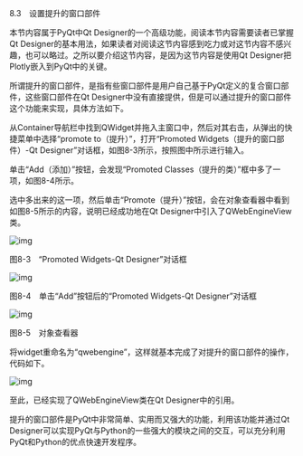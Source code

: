 8.3　设置提升的窗口部件

本节内容属于PyQt中Qt Designer的一个高级功能，阅读本节内容需要读者已掌握Qt Designer的基本用法，如果读者对阅读这节内容感到吃力或对这节内容不感兴趣，也可以略过。之所以要介绍这节内容，是因为这节内容是使用Qt Designer把Plotly嵌入到PyQt中的关键。

所谓提升的窗口部件，是指有些窗口部件是用户自己基于PyQt定义的复合窗口部件，这些窗口部件在Qt Designer中没有直接提供，但是可以通过提升的窗口部件这个功能来实现，具体方法如下。

从Container导航栏中找到QWidget并拖入主窗口中，然后对其右击，从弹出的快捷菜单中选择“promote to（提升）”，打开“Promoted Widgets（提升的窗口部件）-Qt Designer”对话框，如图8-3所示，按照图中所示进行输入。

单击“Add（添加）”按钮，会发现“Promoted Classes（提升的类）”框中多了一项，如图8-4所示。

选中多出来的这一项，然后单击“Promote（提升）”按钮，会在对象查看器中看到如图8-5所示的内容，说明已经成功地在Qt Designer中引入了QWebEngineView类。

![img](https://cdn.nlark.com/yuque/0/2022/jpeg/21473765/1644303575614-50cbd8ea-b594-4af1-b351-f52cdf616734.jpeg)

图8-3　“Promoted Widgets-Qt Designer”对话框

![img](https://cdn.nlark.com/yuque/0/2022/jpeg/21473765/1644303576166-accfed86-2545-4ced-9a9c-30378a23910f.jpeg)

图8-4　单击“Add”按钮后的“Promoted Widgets-Qt Designer”对话框

![img](https://cdn.nlark.com/yuque/0/2022/jpeg/21473765/1644303576618-57cde664-71bd-49b2-bcf9-0defeae2bab2.jpeg)

图8-5　对象查看器

将widget重命名为“qwebengine”，这样就基本完成了对提升的窗口部件的操作，代码如下。

![img](https://cdn.nlark.com/yuque/0/2022/jpeg/21473765/1644303577188-4ed509ad-be76-4668-b633-45c606f41902.jpeg)

至此，已经实现了QWebEngineView类在Qt Designer中的引用。

提升的窗口部件是PyQt中非常简单、实用而又强大的功能，利用该功能并通过Qt Designer可以实现PyQt与Python的一些强大的模块之间的交互，可以充分利用PyQt和Python的优点快速开发程序。
